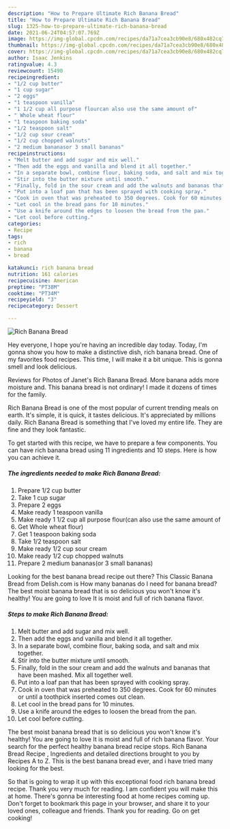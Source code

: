 ```yaml
---
description: "How to Prepare Ultimate Rich Banana Bread"
title: "How to Prepare Ultimate Rich Banana Bread"
slug: 1325-how-to-prepare-ultimate-rich-banana-bread
date: 2021-06-24T04:57:07.769Z
image: https://img-global.cpcdn.com/recipes/da71a7cea3cb90e8/680x482cq70/rich-banana-bread-recipe-main-photo.jpg
thumbnail: https://img-global.cpcdn.com/recipes/da71a7cea3cb90e8/680x482cq70/rich-banana-bread-recipe-main-photo.jpg
cover: https://img-global.cpcdn.com/recipes/da71a7cea3cb90e8/680x482cq70/rich-banana-bread-recipe-main-photo.jpg
author: Isaac Jenkins
ratingvalue: 4.3
reviewcount: 15490
recipeingredient:
- "1/2 cup butter"
- "1 cup sugar"
- "2 eggs"
- "1 teaspoon vanilla"
- "1 1/2 cup all purpose flourcan also use the same amount of"
- " Whole wheat flour"
- "1 teaspoon baking soda"
- "1/2 teaspoon salt"
- "1/2 cup sour cream"
- "1/2 cup chopped walnuts"
- "2 medium bananasor 3 small bananas"
recipeinstructions:
- "Melt butter and add sugar and mix well."
- "Then add the eggs and vanilla and blend it all together."
- "In a separate bowl, combine flour, baking soda, and salt and mix together."
- "Stir into the butter mixture until smooth."
- "Finally, fold in the sour cream and add the walnuts and bananas that have been mashed. Mix all together well."
- "Put into a loaf pan that has been sprayed with cooking spray."
- "Cook in oven that was preheated to 350 degrees. Cook for 60 minutes or until a toothpick inserted comes out clean."
- "Let cool in the bread pans for 10 minutes."
- "Use a knife around the edges to loosen the bread from the pan."
- "Let cool before cutting."
categories:
- Recipe
tags:
- rich
- banana
- bread

katakunci: rich banana bread 
nutrition: 161 calories
recipecuisine: American
preptime: "PT38M"
cooktime: "PT34M"
recipeyield: "3"
recipecategory: Dessert

---
```



![Rich Banana Bread](https://img-global.cpcdn.com/recipes/da71a7cea3cb90e8/680x482cq70/rich-banana-bread-recipe-main-photo.jpg)

Hey everyone, I hope you're having an incredible day today. Today, I'm gonna show you how to make a distinctive dish, rich banana bread. One of my favorites food recipes. This time, I will make it a bit unique. This is gonna smell and look delicious.

Reviews for Photos of Janet&#39;s Rich Banana Bread. More banana adds more moisture and. This banana bread is not ordinary! I made it dozens of times for the family.

Rich Banana Bread is one of the most popular of current trending meals on earth. It's simple, it is quick, it tastes delicious. It's appreciated by millions daily. Rich Banana Bread is something that I've loved my entire life. They are fine and they look fantastic.


To get started with this recipe, we have to prepare a few components. You can have rich banana bread using 11 ingredients and 10 steps. Here is how you can achieve it.

<!--inarticleads1-->

##### The ingredients needed to make Rich Banana Bread:

1. Prepare 1/2 cup butter
1. Take 1 cup sugar
1. Prepare 2 eggs
1. Make ready 1 teaspoon vanilla
1. Make ready 1 1/2 cup all purpose flour(can also use the same amount of
1. Get  Whole wheat flour)
1. Get 1 teaspoon baking soda
1. Take 1/2 teaspoon salt
1. Make ready 1/2 cup sour cream
1. Make ready 1/2 cup chopped walnuts
1. Prepare 2 medium bananas(or 3 small bananas)


Looking for the best banana bread recipe out there? This Classic Banana Bread from Delish.com is How many bananas do I need for banana bread? The best moist banana bread that is so delicious you won&#39;t know it&#39;s healthy! You are going to love It is moist and full of rich banana flavor. 

<!--inarticleads2-->

##### Steps to make Rich Banana Bread:

1. Melt butter and add sugar and mix well.
1. Then add the eggs and vanilla and blend it all together.
1. In a separate bowl, combine flour, baking soda, and salt and mix together.
1. Stir into the butter mixture until smooth.
1. Finally, fold in the sour cream and add the walnuts and bananas that have been mashed. Mix all together well.
1. Put into a loaf pan that has been sprayed with cooking spray.
1. Cook in oven that was preheated to 350 degrees. Cook for 60 minutes or until a toothpick inserted comes out clean.
1. Let cool in the bread pans for 10 minutes.
1. Use a knife around the edges to loosen the bread from the pan.
1. Let cool before cutting.


The best moist banana bread that is so delicious you won&#39;t know it&#39;s healthy! You are going to love It is moist and full of rich banana flavor. Your search for the perfect healthy banana bread recipe stops. Rich Banana Bread Recipe , Ingredients and detailed directions brought to you by Recipes A to Z. This is the best banana bread ever, and i have tried many looking for the best. 

So that is going to wrap it up with this exceptional food rich banana bread recipe. Thank you very much for reading. I am confident you will make this at home. There's gonna be interesting food at home recipes coming up. Don't forget to bookmark this page in your browser, and share it to your loved ones, colleague and friends. Thank you for reading. Go on get cooking!
